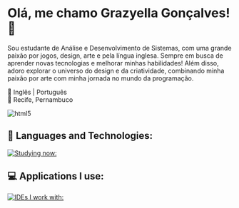 # Olá, me chamo Grazyella Gonçalves! 🌿
Sou estudante de Análise e Desenvolvimento de Sistemas, com uma grande paixão por jogos, design, arte e pela língua inglesa. Sempre em busca de aprender novas tecnologias e melhorar minhas habilidades! Além disso, adoro explorar o universo do design e da criatividade, combinando minha paixão por arte com minha jornada no mundo da programação.


📖 Inglês | Português
<br/> 📍 Recife, Pernambuco


<img align='center' alt='html5' src='https://i.pinimg.com/originals/93/9e/92/939e9273e3d6ef4f281cda31e9e62488.gif'/>

## 📖 Languages and Technologies:

[![Studying now:](https://skillicons.dev/icons?i=java,python,javascript,css,html&theme=dark)](https://skillicons.dev)
<br/>

## :computer: Applications I use:
[![IDEs I work with:](https://skillicons.dev/icons?i=idea,vscode,eclipse,figma,ps&theme=dark)](https://skillicons.dev)


</div> <br/>


## 
